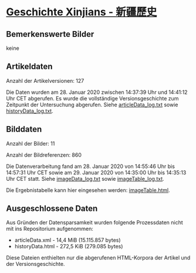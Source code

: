 # [Geschichte Xinjians - 新疆歷史](https://zh.wikipedia.org/wiki/%E6%96%B0%E7%96%86%E6%AD%B7%E5%8F%B2)

## Bemerkenswerte Bilder

keine

## Artikeldaten

Anzahl der Artikelversionen: 127

Die Daten wurden am 28. Januar 2020 zwischen 14:37:39 Uhr und 14:41:12 Uhr CET abgerufen. Es wurde die vollständige Versionsgeschichte zum Zeitpunkt der Untersuchung abgerufen. Siehe [articleData_log.txt](articleData_log.txt) sowie [historyData_log.txt](historyData_log.txt).

## Bilddaten

Anzahl der Bilder: 11

Anzahl der Bildreferenzen: 860

Die Datenverarbeitung fand am 28. Januar 2020 von 14:55:46 Uhr bis 14:57:31 Uhr CET sowie am 29. Januar 2020 von 14:35:00 Uhr bis 14:35:13 Uhr CET statt. Siehe [imageData_log.txt](imageData_log.txt) sowie [imageTable_log.txt](imageTable_log.txt).

Die Ergebnistabelle kann hier eingesehen werden: [imageTable.html](imageTable.html).

## Ausgeschlossene Daten

Aus Gründen der Datensparsamkeit wurden folgende Prozessdaten nicht mit ins Repositorium aufgenommen:

- articleData.xml - 14,4 MiB (15.115.857 bytes)
- historyData.html - 272,5 KiB (279.085 bytes)

Diese Dateien enthielten nur die abgerufenen HTML-Korpora der Artikel und der Versionsgeschichte.
